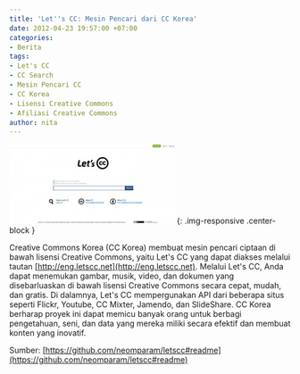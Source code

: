 ```yaml
---
title: 'Let''s CC: Mesin Pencari dari CC Korea'
date: 2012-04-23 19:57:00 +07:00
categories:
- Berita
tags:
- Let's CC
- CC Search
- Mesin Pencari CC
- CC Korea
- Lisensi Creative Commons
- Afiliasi Creative Commons
author: nita
---
```


![lets-cc-300x143.jpg](/uploads/lets-cc-300x143.jpg){: .img-responsive .center-block }

Creative Commons Korea (CC Korea) membuat mesin pencari ciptaan di bawah lisensi Creative Commons, yaitu Let's CC yang dapat diakses melalui tautan [http://eng.letscc.net](http://eng.letscc.net). Melalui Let's CC, Anda dapat menemukan gambar, musik, video, dan dokumen yang disebarluaskan di bawah lisensi Creative Commons secara cepat, mudah, dan gratis. Di dalamnya, Let's CC mempergunakan API dari beberapa situs seperti Flickr, Youtube, CC Mixter, Jamendo, dan SlideShare. CC Korea berharap proyek ini dapat memicu banyak orang untuk berbagi pengetahuan, seni, dan data yang mereka miliki secara efektif dan membuat konten yang inovatif.

Sumber: [https://github.com/neomparam/letscc#readme](https://github.com/neomparam/letscc#readme)
